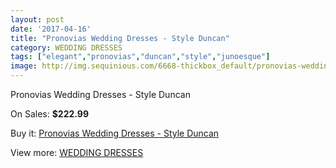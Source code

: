 ```yaml
---
layout: post
date: '2017-04-16'
title: "Pronovias Wedding Dresses - Style Duncan"
category: WEDDING DRESSES
tags: ["elegant","pronovias","duncan","style","junoesque"]
image: http://img.sequinious.com/6668-thickbox_default/pronovias-wedding-dresses-style-duncan.jpg
---
```

Pronovias Wedding Dresses - Style Duncan

On Sales: **$222.99**
<a href="https://www.sequinious.com/wedding-dresses/2716-pronovias-wedding-dresses-style-duncan.html"><amp-img layout="responsive" width="600" height="600" src="//img.sequinious.com/6668-thickbox_default/pronovias-wedding-dresses-style-duncan.jpg" alt="Pronovias Wedding Dresses - Style Duncan 0" /></a>
<a href="https://www.sequinious.com/wedding-dresses/2716-pronovias-wedding-dresses-style-duncan.html"><amp-img layout="responsive" width="600" height="600" src="//img.sequinious.com/6670-thickbox_default/pronovias-wedding-dresses-style-duncan.jpg" alt="Pronovias Wedding Dresses - Style Duncan 1" /></a>
<a href="https://www.sequinious.com/wedding-dresses/2716-pronovias-wedding-dresses-style-duncan.html"><amp-img layout="responsive" width="600" height="600" src="//img.sequinious.com/6669-thickbox_default/pronovias-wedding-dresses-style-duncan.jpg" alt="Pronovias Wedding Dresses - Style Duncan 2" /></a>

Buy it: [Pronovias Wedding Dresses - Style Duncan](https://www.sequinious.com/wedding-dresses/2716-pronovias-wedding-dresses-style-duncan.html "Pronovias Wedding Dresses - Style Duncan")

View more: [WEDDING DRESSES](https://www.sequinious.com/2-wedding-dresses "WEDDING DRESSES")